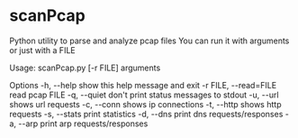scanPcap
========

Python utility to parse and analyze pcap files
You can run it with arguments or just with a FILE


Usage: scanPcap.py [-r FILE] arguments

Options
  -h, --help            show this help message and exit
  -r FILE, --read=FILE  read pcap FILE
  -q, --quiet           don't print status messages to stdout
  -u, --url             shows url requests
  -c, --conn            shows ip connections
  -t, --http            shows http requests
  -s, --stats           print statistics
  -d, --dns             print dns requests/responses
  -a, --arp             print arp requests/responses
